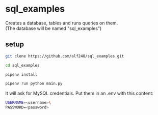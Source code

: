 ﻿# sql_examples
Creates a database, tables and runs queries on them.\
(The database will be named "sql_examples")

## setup
```sh
git clone https://github.com/alf248/sql_examples.git

cd sql_examples

pipenv install

pipenv run python main.py
```

It will ask for MySQL credentials. Put them in an .env with this content:
```sh
USERNAME=<username>\
PASSWORD=<password>
```
